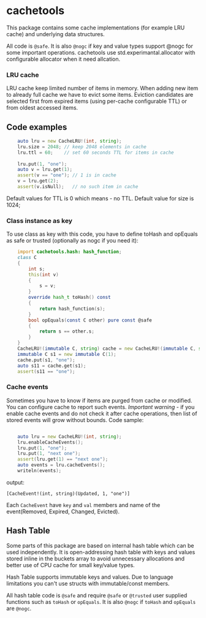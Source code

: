 # cachetools #

This package contains some cache implementations (for example LRU cache) and underlying data structures.

All code is `@safe`. It is also `@nogc` if key and value types support @nogc for some important operations.
cachetools use std.experimantal.allocator with configurable allocator when it need allcation.

### LRU cache ###

LRU cache keep limited number of items in memory. When adding new item to already full cache we have to evict some items.
Eviction candidates are selected first from expired items (using per-cache configurable TTL) or from oldest accessed items.

## Code examples ##

```d
    auto lru = new CacheLRU!(int, string);
    lru.size = 2048; // keep 2048 elements in cache
    lru.ttl = 60;    // set 60 seconds TTL for items in cache
    
    lru.put(1, "one");
    auto v = lru.get(1);
    assert(v == "one"); // 1 is in cache
    v = lru.get(2);
    assert(v.isNull);   // no such item in cache

```

Default values for TTL is 0 which means - no TTL. Default value for size is 1024;

### Class instance as key ###

To use class as key with this code, you have to define toHash and opEquals as safe or trusted (optionally as nogc if
you need it):

```d
    import cachetools.hash: hash_function;
    class C
    {
        int s;
        this(int v)
        {
            s = v;
        }
        override hash_t toHash() const
        {
            return hash_function(s);
        }
        bool opEquals(const C other) pure const @safe
        {
            return s == other.s;
        }
    }
    CacheLRU!(immutable C, string) cache = new CacheLRU!(immutable C, string);
    immutable C s1 = new immutable C(1);
    cache.put(s1, "one");
    auto s11 = cache.get(s1);
    assert(s11 == "one");

```

### Cache events ###

Sometimes you have to know if items are purged from cache or modified. You can configure cache to report such events.
*Important warning* - if you enable cache events and do not check it after cache operations, then list of stored events will
grow without bounds. Code sample:
```d

    auto lru = new CacheLRU!(int, string);
    lru.enableCacheEvents();
    lru.put(1, "one");
    lru.put(1, "next one");
    assert(lru.get(1) == "next one");
    auto events = lru.cacheEvents();
    writeln(events);

```
output:
```
[CacheEvent!(int, string)(Updated, 1, "one")]
```
Each `CacheEvent` have `key` and `val` members and name of the event(Removed, Expired, Changed, Evicted).

## Hash Table ##

Some parts of this package are based on internal hash table which can be used independently. It is open-addressing
hash table with keys and values stored inline in the buckets array to avoid unnecessary allocations and better use 
of CPU cache for small key/value types.

Hash Table supports immutable keys and values. Due to language limitations you can't use structs with immutable/const
members.

All hash table code is `@safe` and require `@safe` or `@trusted` user supplied functions such as `toHash` or `opEquals`.
It is also `@nogc` if `toHash` and `opEquals` are `@nogc`.

